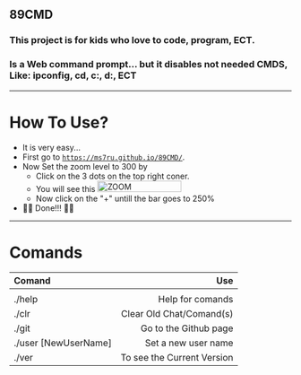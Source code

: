 ## 89CMD
### This project is for kids who love to code, program, ECT.
### Is a Web command prompt... but it disables not needed CMDS, Like: ipconfig, cd, c:, d:, ECT

---

# How To Use?
- It is very easy...
- First go to <a href='https://ms7ru.github.io/89CMD/' target='_blank'>```https://ms7ru.github.io/89CMD/```</a>.
- Now Set the zoom level to 300 by
    - Click on the 3 dots on the top right coner.
    - You will see this <img src="https://user-images.githubusercontent.com/88928636/152283729-56198302-490b-4919-a292-737eb6422263.png" alt="ZOOM" width="150" height="20"/>
    - Now click on the "+" untill the bar goes to 250%
- :tada::tada: Done!!! :tada::tada:
---
# Comands
| Comand | Use |
| :------------- | -------------: |
||
| ./help | Help for comands |
| ./clr | Clear Old Chat/Comand(s) |
| ./git | Go to the Github page |
| ./user [NewUserName] | Set a new user name | 
| ./ver | To see the Current Version |
